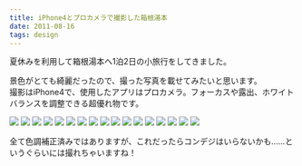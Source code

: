 ```yaml
---
title: iPhone4とプロカメラで撮影した箱根湯本
date: 2011-08-16
tags: design
---
```


夏休みを利用して箱根湯本へ1泊2日の小旅行をしてきました。

景色がとても綺麗だったので、撮った写真を載せてみたいと思います。  
撮影はiPhone4で、使用したアプリはプロカメラ。フォーカスや露出、ホワイトバランスを調整できる超優れ物です。

![](/images/blog/20110816_1.jpg)
![](/images/blog/20110816_2.jpg)
![](/images/blog/20110816_3.jpg)
![](/images/blog/20110816_4.jpg)
![](/images/blog/20110816_5.jpg)
![](/images/blog/20110816_6.jpg)
![](/images/blog/20110816_7.jpg)
![](/images/blog/20110816_8.jpg)
![](/images/blog/20110816_9.jpg)
![](/images/blog/20110816_10.jpg)
![](/images/blog/20110816_11.jpg)
![](/images/blog/20110816_12.jpg)
![](/images/blog/20110816_13.jpg)
![](/images/blog/20110816_14.jpg)
![](/images/blog/20110816_15.jpg)
![](/images/blog/20110816_16.jpg)
![](/images/blog/20110816_17.jpg)

全て色調補正済みではありますが、これだったらコンデジはいらないかも……というぐらいには撮れちゃいますね！